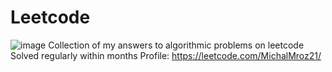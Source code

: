 # Leetcode
![image](https://github.com/MichalMroz21/Leetcode/assets/125133223/adbefed5-ad07-497f-81ac-03c3e21b8170)
Collection of my answers to algorithmic problems on leetcode
Solved regularly within months
Profile: https://leetcode.com/MichalMroz21/
